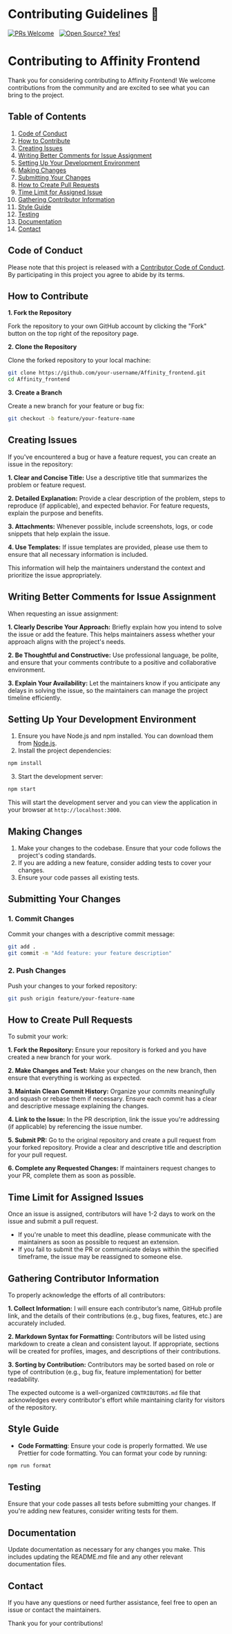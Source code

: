 # Contributing Guidelines 🤝



[![PRs Welcome](https://img.shields.io/badge/PRs-welcome-brightgreen.svg?style=flat-square)](http://makeapullrequest.com)
&nbsp;
[![Open Source? Yes!](https://badgen.net/badge/Open%20Source%20%3F/Yes%21/blue?icon=github)](https://github.com/Naereen/badges/)


# Contributing to Affinity Frontend

Thank you for considering contributing to Affinity Frontend! We welcome contributions from the community and are excited to see what you can bring to the project.

## Table of Contents

1. [Code of Conduct](#code-of-conduct)
2. [How to Contribute](#how-to-contribute)
3. [Creating Issues](#creating-issues)
4. [Writing Better Comments for Issue Assignment](writing-better-comments-for-issue-assignment)
5. [Setting Up Your Development Environment](#setting-up-your-development-environment)
6. [Making Changes](#making-changes)
7. [Submitting Your Changes](#submitting-your-changes)
8. [How to Create Pull Requests](#how-to-create-pull-requests)
9. [Time Limit for Assigned Issue](#time-limit-for-assigned-issues)
10. [Gathering Contributor Information](#gathering-contributor-information)
11. [Style Guide](#style-guide)
12. [Testing](#testing)
13. [Documentation](#documentation)
14. [Contact](#contact)

## Code of Conduct

Please note that this project is released with a [Contributor Code of Conduct](CODE_OF_CONDUCT.md). By participating in this project you agree to abide by its terms.

## How to Contribute

**1. Fork the Repository**

Fork the repository to your own GitHub account by clicking the "Fork" button on the top right of the repository page.

**2. Clone the Repository**

Clone the forked repository to your local machine:

```bash
git clone https://github.com/your-username/Affinity_frontend.git
cd Affinity_frontend
```

**3. Create a Branch**

Create a new branch for your feature or bug fix:

```bash
git checkout -b feature/your-feature-name
``` 
## Creating Issues

If you've encountered a bug or have a feature request, you can create an issue in the repository:

**1. Clear and Concise Title:**  Use a descriptive title that summarizes the problem or feature request.

**2. Detailed Explanation:** Provide a clear description of the problem, steps to reproduce (if applicable), and expected behavior. For feature requests, explain the purpose and benefits.

**3. Attachments:** Whenever possible, include screenshots, logs, or code snippets that help explain the issue.

**4. Use Templates:** If issue templates are provided, please use them to ensure that all necessary information is included.

This information will help the maintainers understand the context and prioritize the issue appropriately.

## Writing Better Comments for Issue Assignment
When requesting an issue assignment:

**1. Clearly Describe Your Approach:** Briefly explain how you intend to solve the issue or add the feature. This helps maintainers assess whether your approach aligns with the project's needs.

**2. Be Thoughtful and Constructive:** Use professional language, be polite, and ensure that your comments contribute to a positive and collaborative environment.

**3. Explain Your Availability:** Let the maintainers know if you anticipate any delays in solving the issue, so the maintainers can manage the project timeline efficiently.


## Setting Up Your Development Environment

1. Ensure you have Node.js and npm installed. You can download them from [Node.js](https://nodejs.org/).
2. Install the project dependencies:

```bash
npm install
```

3. Start the development server:

```bash
npm start
```

This will start the development server and you can view the application in your browser at `http://localhost:3000`.

## Making Changes

1. Make your changes to the codebase. Ensure that your code follows the project's coding standards.
2. If you are adding a new feature, consider adding tests to cover your changes.
3. Ensure your code passes all existing tests.

## Submitting Your Changes

### 1. Commit Changes

Commit your changes with a descriptive commit message:

```bash
git add .
git commit -m "Add feature: your feature description"
```

### 2. Push Changes

Push your changes to your forked repository:

```bash
git push origin feature/your-feature-name
```
## How to Create Pull Requests
To submit your work:

**1. Fork the Repository:** Ensure your repository is forked and you have created a new branch for your work.

**2. Make Changes and Test:** Make your changes on the new branch, then ensure that everything is working as expected.

**3. Maintain Clean Commit History:** Organize your commits meaningfully and squash or rebase them if necessary. Ensure each commit has a clear and descriptive message explaining the changes.

**4. Link to the Issue:** In the PR description, link the issue you're addressing (if applicable) by referencing the issue number.

**5. Submit PR:** Go to the original repository and create a pull request from your forked repository. Provide a clear and descriptive title and description for your pull request.

**6. Complete any Requested Changes:** If maintainers request changes to your PR, complete them as soon as possible.

## Time Limit for Assigned Issues
Once an issue is assigned, contributors will have 1-2 days to work on the issue and submit a pull request.

- If you're unable to meet this deadline, please communicate with the maintainers as soon as possible to request an extension.
- If you fail to submit the PR or communicate delays within the specified timeframe, the issue may be reassigned to someone else.

## Gathering Contributor Information
To properly acknowledge the efforts of all contributors:

**1. Collect Information:** I will ensure each contributor’s name, GitHub profile link, and the details of their contributions (e.g., bug fixes, features, etc.) are accurately included.

**2. Markdown Syntax for Formatting:** Contributors will be listed using markdown to create a clean and consistent layout. If appropriate, sections will be created for profiles, images, and descriptions of their contributions.

**3. Sorting by Contribution:** Contributors may be sorted based on role or type of contribution (e.g., bug fix, feature implementation) for better readability.

The expected outcome is a well-organized `CONTRIBUTORS.md` file that acknowledges every contributor's effort while maintaining clarity for visitors of the repository.

## Style Guide

- **Code Formatting**: Ensure your code is properly formatted. We use Prettier for code formatting. You can format your code by running:

```bash
npm run format
```
## Testing
Ensure that your code passes all tests before submitting your changes. If you're adding new features, consider writing tests for them.

## Documentation

Update documentation as necessary for any changes you make. This includes updating the README.md file and any other relevant documentation files.

## Contact

If you have any questions or need further assistance, feel free to open an issue or contact the maintainers.

Thank you for your contributions!



    